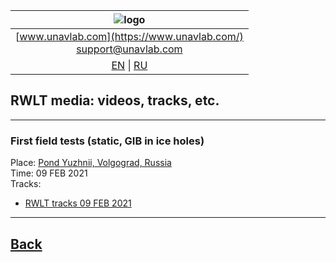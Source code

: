 | ![logo](https://ucnl.github.io/documentation/sm_logo.png) |
| :---: |
| [www.unavlab.com](https://www.unavlab.com/) <br/> [support@unavlab.com](mailto:support@unavlab.com) |
| [EN](\documentation\EN\RWLT\media) \| [RU](\documentation\RU\RWLT\media) |

## RWLT media: videos, tracks, etc.

______  


### First field tests (static, GIB in ice holes)
Place: [Pond Yuzhnii, Volgograd, Russia](https://goo.gl/maps/8hZFEP7M3Z8YtdAo6)  
Time: 09 FEB 2021  
Tracks:  
- [RWLT tracks 09 FEB 2021](/documentation/09-02-2021_RWLT_static_ice.kml)

______  


## [Back](/../../media_videos_en)

